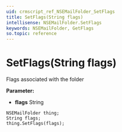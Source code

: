 ```yaml
---
uid: crmscript_ref_NSEMailFolder_SetFlags
title: SetFlags(String flags)
intellisense: NSEMailFolder.SetFlags
keywords: NSEMailFolder, GetFlags
so.topic: reference
---
```


# SetFlags(String flags)

Flags associated with the folder

**Parameter:** 
* **flags** String

```crmscript
NSEMailFolder thing;
String flags;
thing.SetFlags(flags);
```

